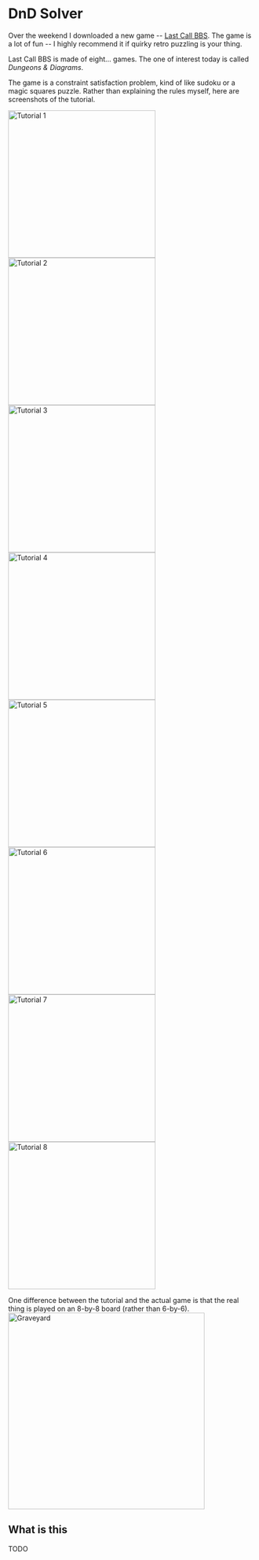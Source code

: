 # DnD Solver

Over the weekend I downloaded a new game -- [Last Call BBS](https://www.zachtronics.com/last-call-bbs/). The game is a lot of fun -- I highly recommend it if quirky retro puzzling is your thing.

Last Call BBS is made of eight... games. The one of interest today is called _Dungeons & Diagrams_.

The game is a constraint satisfaction problem, kind of like sudoku or a magic squares puzzle. Rather than explaining the rules myself, here are screenshots of the tutorial.

<div>
<img alt="Tutorial 1" src="./images/tutorial1.png" width="300px" />
<img alt="Tutorial 2" src="./images/tutorial2.png" width="300px" />
<img alt="Tutorial 3" src="./images/tutorial3.png" width="300px" />
<img alt="Tutorial 4" src="./images/tutorial4.png" width="300px" />
<img alt="Tutorial 5" src="./images/tutorial5.png" width="300px" />
<img alt="Tutorial 6" src="./images/tutorial6.png" width="300px" />
<img alt="Tutorial 7" src="./images/tutorial7.png" width="300px" />
<img alt="Tutorial 8" src="./images/tutorial8.png" width="300px" />
</div>

One difference between the tutorial and the actual game is that the real thing is played on an 8-by-8 board (rather than 6-by-6).
<img alt="Graveyard" src="./images/graveyard.png" width="400px" />

## What is this

TODO
